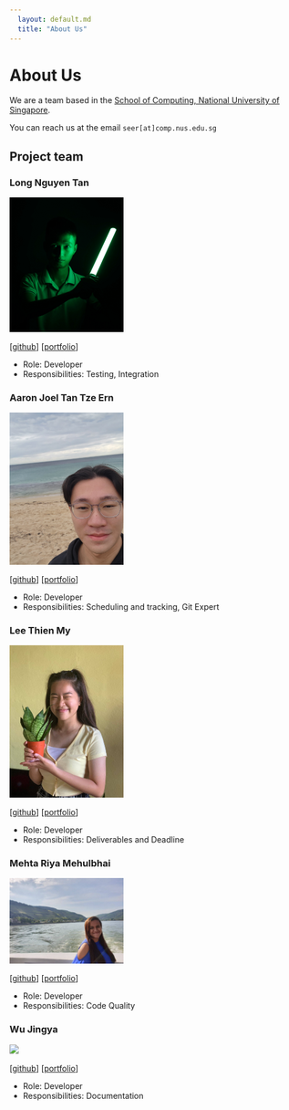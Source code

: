 ```yaml
---
  layout: default.md
  title: "About Us"
---
```


# About Us

We are a team based in the [School of Computing, National University of Singapore](http://www.comp.nus.edu.sg).

You can reach us at the email `seer[at]comp.nus.edu.sg`

## Project team

### Long Nguyen Tan

<img src="images/longnguyentan.png" width="200px">

[[github](https://github.com/longnguyentan)]
[[portfolio](team/longnguyentan.md)]

* Role: Developer
* Responsibilities: Testing, Integration

### Aaron Joel Tan Tze Ern

<img src="images/aaronjt1.png" width="200px">

[[github](http://github.com/aaronjt1)]
[[portfolio](team/aaronjt1.md)]

* Role: Developer
* Responsibilities: Scheduling and tracking, Git Expert

### Lee Thien My

<img src="images/thienmy0.png" width="200px">

[[github](http://github.com/thienmy0)] [[portfolio](team/johndoe.md)]

* Role: Developer
* Responsibilities: Deliverables and Deadline

### Mehta Riya Mehulbhai

<img src="images/RiyaMehta2211.png" width="200px">

[[github](http://github.com/RiyaMehta2211)]
[[portfolio](team/johndoe.md)]

* Role: Developer
* Responsibilities: Code Quality

### Wu Jingya

<img src="images/wujy28.png" width="200px">

[[github](http://github.com/wujy28)]
[[portfolio](team/johndoe.md)]

* Role: Developer
* Responsibilities: Documentation
